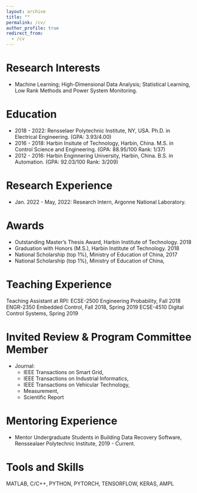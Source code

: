 ```yaml
---
layout: archive
title: ""
permalink: /cv/
author_profile: true
redirect_from:
  - /cv
---
```




**Research Interests**
======
* Machine Learning; High-Dimensional Data Analysis; Statistical Learning, Low Rank Methods and Power System Monitoring.

**Education**
======
* 2018 - 2022: Rensselaer Polytechnic Institute, NY, USA. Ph.D. in Electrical Engineering. (GPA: 3.93/4.00)
* 2016 - 2018: Harbin Insitute of Technology, Harbin, China. M.S. in Control Science and Engineering. (GPA: 88.95/100 Rank: 1/37)
* 2012 - 2016: Harbin Enginnering University, Harbin, China. B.S. in Automation. (GPA: 92.03/100 Rank: 3/209)

**Research Experience**
======

* Jan. 2022 - May, 2022:     Research Intern, Argonne National Laboratory.


**Awards**
======
* Outstanding Master’s Thesis Award, Harbin Institute of Technology. 2018
* Graduation with Honors (M.S.), Harbin Institute of Technology. 2018
* National Scholarship (top 1%), Ministry of Education of China, 2017
* National Scholarship (top 1%), Ministry of Education of China,

**Teaching Experience**
======
Teaching Assistant at RPI:
ECSE-2500 Engineering Probability, Fall 2018
ENGR-2350 Embedded Control, Fall 2018, Spring 2019
ECSE-4510 Digital Control Systems, Spring 2019

**Invited Review & Program Committee Member**
======
* Journal:
     * IEEE Transactions on Smart Grid,
     * IEEE Transactions on Industrial Informatics,
     * IEEE Transactions on Vehicular Technology,
     * Measurement,
     * Scientific Report


**Mentoring Experience**
======
* Mentor Undergraduate Students in Building Data Recovery Software, Renssealaer Polytechnic Institute, 2019 - Current.



**Tools and Skills**
======
MATLAB, C/C++, PYTHON, PYTORCH, TENSORFLOW, KERAS, AMPL



